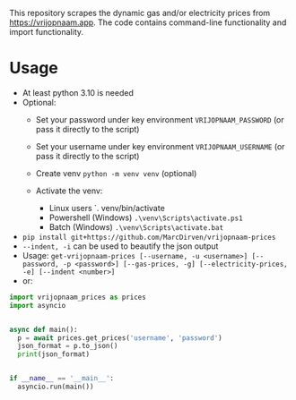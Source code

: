 This repository scrapes the dynamic gas and/or electricity prices from https://vrijopnaam.app. The code contains command-line functionality and import functionality.

# Usage
- At least python 3.10 is needed
- Optional:
  - Set your password under key environment `VRIJOPNAAM_PASSWORD` (or pass it directly to the script)
  - Set your username under key environment `VRIJOPNAAM_USERNAME` (or pass it directly to the script)
  - Create venv `python -m venv venv` (optional)
  
  - Activate the venv:
    - Linux users `. venv/bin/activate
    - Powershell (Windows) `.\venv\Scripts\activate.ps1`
    - Batch (Windows) `.\venv\Scripts\activate.bat`
- `pip install git+https://github.com/MarcDirven/vrijopnaam-prices`
- `--indent, -i` can be used to beautify the json output
- Usage: `get-vrijopnaam-prices [--username, -u <username>] [--password, -p <password>] [--gas-prices, -g] [--electricity-prices, -e] [--indent <number>]`
- or:

```python
import vrijopnaam_prices as prices
import asyncio


async def main():
  p = await prices.get_prices('username', 'password')
  json_format = p.to_json()
  print(json_format)


if __name__ == '__main__':
  asyncio.run(main())
```
